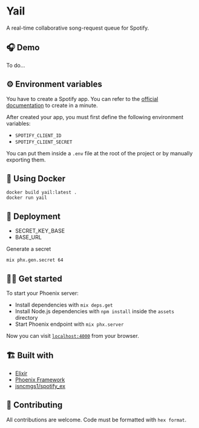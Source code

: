 # Yail

A real-time collaborative song-request queue for Spotify.

## 🎧 Demo

To do...

## ⚙️ Environment variables

You have to create a Spotify app. You can refer to the [official documentation](https://developer.spotify.com/documentation/general/guides/app-settings/) to create in a minute.

After created your app, you must first define the following environment variables:
- `SPOTIFY_CLIENT_ID`
- `SPOTIFY_CLIENT_SECRET`

You can put them inside a `.env` file at the root of the project or by manually exporting them.

## 🐳 Using Docker

```shell script
docker build yail:latest .
docker run yail
```

## 🚀 Deployment

- SECRET_KEY_BASE
- BASE_URL

Generate a secret
```shell script
mix phx.gen.secret 64
```

## 🧑‍💻 Get started 

To start your Phoenix server:

  * Install dependencies with `mix deps.get`
  * Install Node.js dependencies with `npm install` inside the `assets` directory
  * Start Phoenix endpoint with `mix phx.server`

Now you can visit [`localhost:4000`](http://localhost:4000) from your browser.

## 🏗 Built with

- [Elixir](https://elixir-lang.org/)
- [Phoenix Framework](https://www.phoenixframework.org/)
- [jsncmgs1/spotify_ex](https://github.com/jsncmgs1/spotify_ex)

## 📧 Contributing

All contributions are welcome. Code must be formatted with `hex format`.